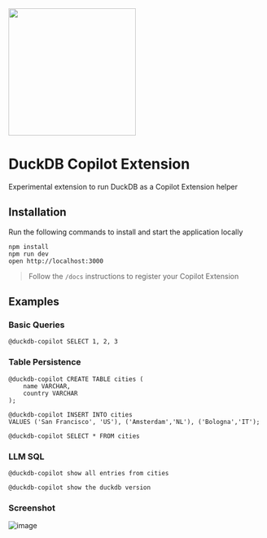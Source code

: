 <img src="https://github.com/user-attachments/assets/46a5c546-7e9b-42c7-87f4-bc8defe674e0" width=250 />

# DuckDB Copilot Extension

Experimental extension to run DuckDB as a Copilot Extension helper

## Installation

Run the following commands to install and start the application locally

```
npm install
npm run dev
open http://localhost:3000
```

> Follow the `/docs` instructions to register your Copilot Extension

## Examples
### Basic Queries
```
@duckdb-copilot SELECT 1, 2, 3
```

### Table Persistence
```
@duckdb-copilot CREATE TABLE cities (
    name VARCHAR,
    country VARCHAR
);
```

```
@duckdb-copilot INSERT INTO cities
VALUES ('San Francisco', 'US'), ('Amsterdam','NL'), ('Bologna','IT');
```

```
@duckdb-copilot SELECT * FROM cities
```

### LLM SQL
```
@duckdb-copilot show all entries from cities
```

```
@duckdb-copilot show the duckdb version
```

### Screenshot

![image](https://github.com/user-attachments/assets/16575c08-4325-4c17-b1a5-cef4de44abd0)
